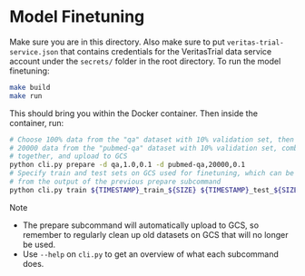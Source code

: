 # Model Finetuning

Make sure you are in this directory. Also make sure to put `veritas-trial-service.json` that contains credentials for the VeritasTrial data service account under the `secrets/` folder in the root directory. To run the model finetuning:

```bash
make build
make run
```

This should bring you within the Docker container. Then inside the container, run:

```bash
# Choose 100% data from the "qa" dataset with 10% validation set, then choose
# 20000 data from the "pubmed-qa" dataset with 10% validation set, combine them
# together, and upload to GCS
python cli.py prepare -d qa,1.0,0.1 -d pubmed-qa,20000,0.1
# Specify train and test sets on GCS used for finetuning, which can be copied
# from the output of the previous prepare subcommand
python cli.py train ${TIMESTAMP}_train_${SIZE} ${TIMESTAMP}_test_${SIZE}
```

> [!NOTE]
> - The prepare subcommand will automatically upload to GCS, so remember to regularly clean up old datasets on GCS that will no longer be used.
> - Use `--help` on `cli.py` to get an overview of what each subcommand does.
